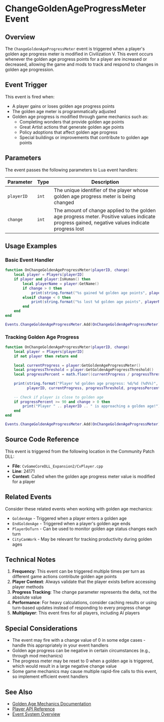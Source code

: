 # ChangeGoldenAgeProgressMeter Event

## Overview

The `ChangeGoldenAgeProgressMeter` event is triggered when a player's golden age progress meter is modified in Civilization V. This event occurs whenever the golden age progress points for a player are increased or decreased, allowing the game and mods to track and respond to changes in golden age progression.

## Event Trigger

This event is fired when:
- A player gains or loses golden age progress points
- The golden age meter is programmatically adjusted
- Golden age progress is modified through game mechanics such as:
  - Completing wonders that provide golden age points
  - Great Artist actions that generate golden age points
  - Policy adoptions that affect golden age progress
  - Special buildings or improvements that contribute to golden age points

## Parameters

The event passes the following parameters to Lua event handlers:

| Parameter | Type | Description |
|-----------|------|-------------|
| `playerID` | `int` | The unique identifier of the player whose golden age progress meter is being changed |
| `change` | `int` | The amount of change applied to the golden age progress meter. Positive values indicate progress gained, negative values indicate progress lost |

## Usage Examples

### Basic Event Handler

```lua
function OnChangeGoldenAgeProgressMeter(playerID, change)
    local player = Players[playerID]
    if player and player:IsHuman() then
        local playerName = player:GetName()
        if change > 0 then
            print(string.format("%s gained %d golden age points", playerName, change))
        elseif change < 0 then
            print(string.format("%s lost %d golden age points", playerName, math.abs(change)))
        end
    end
end

Events.ChangeGoldenAgeProgressMeter.Add(OnChangeGoldenAgeProgressMeter)
```

### Tracking Golden Age Progress

```lua
function OnChangeGoldenAgeProgressMeter(playerID, change)
    local player = Players[playerID]
    if not player then return end
    
    local currentProgress = player:GetGoldenAgeProgressMeter()
    local progressThreshold = player:GetGoldenAgeProgressThreshold()
    local progressPercent = math.floor((currentProgress / progressThreshold) * 100)
    
    print(string.format("Player %d golden age progress: %d/%d (%d%%)", 
          playerID, currentProgress, progressThreshold, progressPercent))
    
    -- Check if player is close to golden age
    if progressPercent >= 90 and change > 0 then
        print("Player " .. playerID .. " is approaching a golden age!")
    end
end

Events.ChangeGoldenAgeProgressMeter.Add(OnChangeGoldenAgeProgressMeter)
```

## Source Code Reference

This event is triggered from the following location in the Community Patch DLL:

- **File**: `CvGameCoreDLL_Expansion2/CvPlayer.cpp`
- **Line**: 24171
- **Context**: Called when the golden age progress meter value is modified for a player

## Related Events

Consider these related events when working with golden age mechanics:

- `GoldenAge` - Triggered when a player enters a golden age
- `EndGoldenAge` - Triggered when a player's golden age ends
- `PlayerDoTurn` - Can be used to monitor golden age status changes each turn
- `CityCanWork` - May be relevant for tracking productivity during golden ages

## Technical Notes

1. **Frequency**: This event can be triggered multiple times per turn as different game actions contribute golden age points
2. **Player Context**: Always validate that the player exists before accessing player methods
3. **Progress Tracking**: The change parameter represents the delta, not the absolute value
4. **Performance**: For heavy calculations, consider caching results or using turn-based updates instead of responding to every progress change
5. **Multiplayer**: This event fires for all players, including AI players

## Special Considerations

- The event may fire with a change value of 0 in some edge cases - handle this appropriately in your event handlers
- Golden age progress can be negative in certain circumstances (e.g., through mod mechanics)
- The progress meter may be reset to 0 when a golden age is triggered, which would result in a large negative change value
- Some game mechanics may cause multiple rapid-fire calls to this event, so implement efficient event handlers

## See Also

- [Golden Age Mechanics Documentation](../mechanics/golden-age.md)
- [Player API Reference](../api/player.md)
- [Event System Overview](../events/README.md)